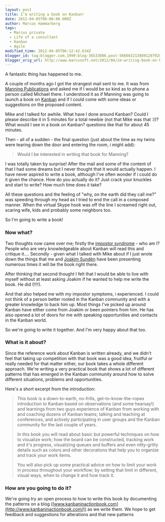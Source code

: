 ```yaml
---
layout: post
title: I’m writing a book on Kanban!
date: 2012-04-05T06:00:00.000Z
author: Marcus Hammarberg
tags:
  - Marcus private
  - Life of a consultant
  - Kanban
  - Agile
modified_time: 2012-04-05T06:12:42.634Z
blogger_id: tag:blogger.com,1999:blog-36533086.post-5666632138891207928
blogger_orig_url: http://www.marcusoft.net/2012/04/im-writing-book-on-kanban.html
---
```


A fantastic thing has happened to me.

A couple of months ago I got the strangest mail sent to me. It was from [Manning Publications](http://www.manning.com/) and asked me if I would be so kind as to phone a person called Michael there. I understood it as if Manning was going to launch a book on [Kanban](http://www.kanban101.com) and if I could come with some ideas or suggestions on the proposed content.

Mike and I talked for awhile. What have I done around Kanban? Could I please describe it in 5 minutes for a total newbie (not that Mike was that :))? What would I see in a book on Kanban? questions like that for about 45 minutes.

Then - all of a sudden - the final question (just about the time as my twins were tearing down the door and entering the room, i might add):

> Would I be interested in writing that book for Manning?

I was totally taken by surprise! After the mail and some of the content of that I had some dreams but I never thought that it would actually happen. I have never aspired to write a book, although I've often wonder if i could do it given the chance. How do you actually do it? Just crack your knuckles and start to write? How much time does it take?

All these questions and the feeling of "why, on the earth did they call me?" was speeding through my head as I tried to end the call in a composed manner. When the virtual Skype hook was off the line I screamed right out, scaring wife, kids and probably some neighbors too.

So I'm going to write a book!

### Now what?

Two thoughts now came over me; firstly the [impostor syndrome](http://en.wikipedia.org/wiki/Impostor_syndrome) - who am I? People who are very knowledgeable about Kanban will read this and critique it.... Secondly - given what I talked with Mike about if I just wrote down the things that me and [Joakim Sundén](http://www.joakimsunden.com) have been presenting numerous times it will be the book right there.

After thinking that second thought I felt that I would be able to live with myself without at least asking Joakim if he wanted to help me write the book. He did (!!!!).

And that also helped me with my impostor symptoms, i experienced. I could not think of a person better rooted in the Kanban community and with a greater knowledge to back him up. Most things I've picked up around Kanban have either come from Joakim or been pointers from him. He has also opened a lot of doors for me with speaking opportunities and contacts in the Kanban world.

So we're going to write it together. And I'm very happy about that too.

### What is it about?

Since the reference work about Kanban is written already, and we didn't feel that taking up competition with that book was a good idea, fruitful or really needed for that matter either, our book takes a whole different approach. We're writing a very practical book that shows a lot of different patterns that has emerged in the Kanban community around how to solve different situations, problems and opportunities.

Here's a short excerpt from the introduction:

> This book is a down-to-earth, no-frills, get-to-know-the-ropes introduction to Kanban based on observations (and some hearsay!) and learnings from two guys experience of Kanban from working with and coaching dozens of Kanban teams; talking and teaching at conferences, and actively participating in user groups and the Kanban community for the last couple of years.
>
> In this book you will read about basic but powerful techniques on how to visualize work; how the board can be constructed, tracking work and it's progress, visualizing queues and buffers and even nitty-gritty details such as colors and other decorations that help you to organize and track your work items.
>
> You will also pick up some practical advice on how to limit your work in process throughout your workflow; by setting that limit in different, visual ways, when to change it and how track it.

### How are you going to do it?

We're going try an open process to how to write this book by documenting the patterns on a blog ([www.kanbaninactionbook.com](http://www.kanbaninactionbook.com/)) as we write them. We hope to get feedback and suggestions for alterations and that new patterns
